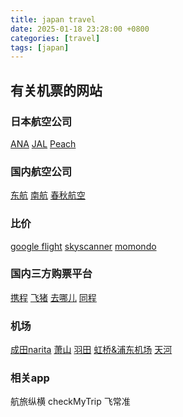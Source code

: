 ```yaml
---
title: japan travel
date: 2025-01-18 23:28:00 +0800
categories: [travel]
tags: [japan]
---
```


## 有关机票的网站
### 日本航空公司
[ANA](https://www.ana.co.jp/zh/cn/)
[JAL](https://www.jal.co.jp/cn/zhcn/?city=BJS)
[Peach](https://booking.flypeach.com/cn)

### 国内航空公司
[东航](https://www.ceair.com/)
[南航](https://www.csair.com/cn/index.shtml)
[春秋航空](https://www.ch.com/)

### 比价
[google flight](https://www.google.com/travel/flights)
[skyscanner](https://www.skyscanner.com/)
[momondo](https://www.momondo.com/)

### 国内三方购票平台
[携程](https://flights.ctrip.com/online/channel/domestic)
[飞猪](https://www.fliggy.com/?_er_static=true)
[去哪儿](https://flight.qunar.com/)
[同程](https://flight.qunar.com/)

### 机场
[成田narita](https://www.narita-airport.jp/zh-sc/)
[萧山](https://www.hzairport.com/index/index.html)
[羽田](https://tokyo-haneda.com/zh-CHS/)
[虹桥&浦东机场](https://www.shanghaiairport.com/hongqiao/index.html)
[天河](http://www.whairport.com/thjcsy/)

### 相关app
航旅纵横
checkMyTrip
飞常准

